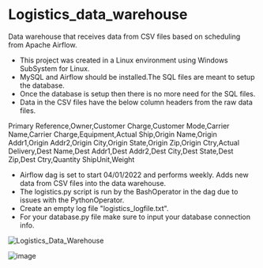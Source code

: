 # Logistics_data_warehouse
Data warehouse that receives data from CSV files based on scheduling from Apache Airflow.
- This project was created in a Linux environment using Windows SubSystem for Linux. 
- MySQL and Airflow should be installed.The SQL files are meant to setup the database. 
- Once the database is setup then there is no more need for the SQL files. 
- Data in the CSV files have the below column headers from the raw data files.

Primary Reference,Owner,Customer Charge,Customer Mode,Carrier Name,Carrier Charge,Equipment,Actual Ship,Origin Name,Origin Addr1,Origin Addr2,Origin City,Origin State,Origin Zip,Origin Ctry,Actual Delivery,Dest Name,Dest Addr1,Dest Addr2,Dest City,Dest State,Dest Zip,Dest Ctry,Quantity ShipUnit,Weight

- Airflow dag is set to start 04/01/2022 and performs weekly. Adds new data from CSV files into the data warehouse. 
- The logistics.py script is run by the BashOperator in the dag due to issues with the PythonOperator.
- Create an empty log file "logistics_logfile.txt".
- For your database.py file make sure to input your database connection info.

![Logistics_Data_Warehouse](https://user-images.githubusercontent.com/73361532/161411750-c6f52031-ddd5-4f45-bf1d-50dd7dfd00a4.JPG)


![image](https://user-images.githubusercontent.com/73361532/161488877-30c3c9b0-b68b-4526-b54a-d8fa8ed58e74.png)
